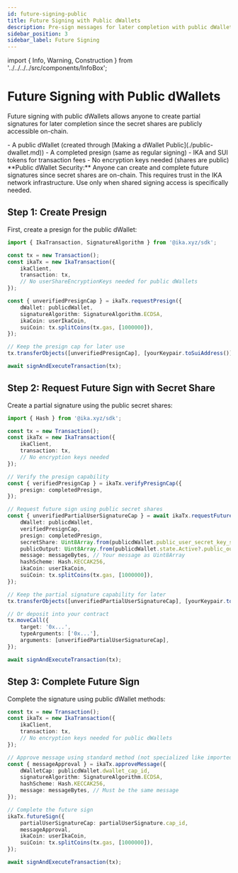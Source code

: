 ```yaml
---
id: future-signing-public
title: Future Signing with Public dWallets
description: Pre-sign messages for later completion with public dWallets
sidebar_position: 3
sidebar_label: Future Signing
---
```


import { Info, Warning, Construction } from '../../../../src/components/InfoBox';

# Future Signing with Public dWallets

<Construction />

Future signing with public dWallets allows anyone to create partial signatures for later completion since the secret shares are publicly accessible on-chain.

<Info title="Prerequisites">
- A public dWallet (created through [Making a dWallet Public](./public-dwallet.md))
- A completed presign (same as regular signing)
- IKA and SUI tokens for transaction fees
- No encryption keys needed (shares are public)
</Info>

<Warning title="Trust Model">
**Public dWallet Security:** Anyone can create and complete future signatures since secret shares are on-chain. This requires trust in the IKA network infrastructure. Use only when shared signing access is specifically needed.
</Warning>

## Step 1: Create Presign

First, create a presign for the public dWallet:

```typescript
import { IkaTransaction, SignatureAlgorithm } from '@ika.xyz/sdk';

const tx = new Transaction();
const ikaTx = new IkaTransaction({
	ikaClient,
	transaction: tx,
	// No userShareEncryptionKeys needed for public dWallets
});

const { unverifiedPresignCap } = ikaTx.requestPresign({
	dWallet: publicdWallet,
	signatureAlgorithm: SignatureAlgorithm.ECDSA,
	ikaCoin: userIkaCoin,
	suiCoin: tx.splitCoins(tx.gas, [1000000]),
});

// Keep the presign cap for later use
tx.transferObjects([unverifiedPresignCap], [yourKeypair.toSuiAddress()]);

await signAndExecuteTransaction(tx);
```

## Step 2: Request Future Sign with Secret Share

Create a partial signature using the public secret shares:

```typescript
import { Hash } from '@ika.xyz/sdk';

const tx = new Transaction();
const ikaTx = new IkaTransaction({
	ikaClient,
	transaction: tx,
	// No encryption keys needed
});

// Verify the presign capability
const { verifiedPresignCap } = ikaTx.verifyPresignCap({
	presign: completedPresign,
});

// Request future sign using public secret shares
const { unverifiedPartialUserSignatureCap } = await ikaTx.requestFutureSignWithSecretShare({
	dWallet: publicdWallet,
	verifiedPresignCap,
	presign: completedPresign,
	secretShare: Uint8Array.from(publicdWallet.public_user_secret_key_share), // Public share
	publicOutput: Uint8Array.from(publicdWallet.state.Active?.public_output), // Public output
	message: messageBytes, // Your message as Uint8Array
	hashScheme: Hash.KECCAK256,
	ikaCoin: userIkaCoin,
	suiCoin: tx.splitCoins(tx.gas, [1000000]),
});

// Keep the partial signature capability for later
tx.transferObjects([unverifiedPartialUserSignatureCap], [yourKeypair.toSuiAddress()]);

// Or deposit into your contract
tx.moveCall({
	target: '0x...',
	typeArguments: ['0x...'],
	arguments: [unverifiedPartialUserSignatureCap],
});

await signAndExecuteTransaction(tx);
```

## Step 3: Complete Future Sign

Complete the signature using public dWallet methods:

```typescript
const tx = new Transaction();
const ikaTx = new IkaTransaction({
	ikaClient,
	transaction: tx,
	// No encryption keys needed for public dWallets
});

// Approve message using standard method (not specialized like imported)
const { messageApproval } = ikaTx.approveMessage({
	dWalletCap: publicdWallet.dwallet_cap_id,
	signatureAlgorithm: SignatureAlgorithm.ECDSA,
	hashScheme: Hash.KECCAK256,
	message: messageBytes, // Must be the same message
});

// Complete the future sign
ikaTx.futureSign({
	partialUserSignatureCap: partialUserSignature.cap_id,
	messageApproval,
	ikaCoin: userIkaCoin,
	suiCoin: tx.splitCoins(tx.gas, [1000000]),
});

await signAndExecuteTransaction(tx);
```
